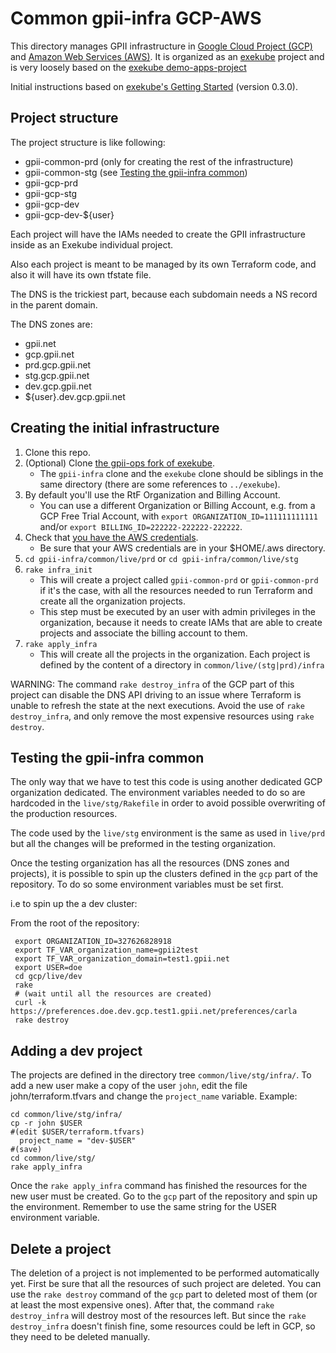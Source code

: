 # Common gpii-infra GCP-AWS

This directory manages GPII infrastructure in [Google Cloud Project (GCP)](https://cloud.google.com/) and [Amazon Web Services (AWS)](https://aws.amazon.com/). It is organized as an [exekube](https://github.com/exekube/exekube) project and is very loosely based on the [exekube demo-apps-project](https://github.com/exekube/demo-apps-project)

Initial instructions based on [exekube's Getting Started](https://exekube.github.io/exekube/in-practice/getting-started/) (version 0.3.0).

## Project structure

The project structure is like following:

- gpii-common-prd (only for creating the rest of the infrastructure)
- gpii-common-stg (see [Testing the gpii-infra common](#testing-the-gpii-infra-common))
- gpii-gcp-prd
- gpii-gcp-stg
- gpii-gcp-dev
- gpii-gcp-dev-${user}

Each project will have the IAMs needed to create the GPII infrastructure inside as an Exekube individual project.

Also each project is meant to be managed by its own Terraform code, and also it will have its own tfstate file.

The DNS is the trickiest part, because each subdomain needs a NS record in the parent domain.

The DNS zones are:

- gpii.net
- gcp.gpii.net
- prd.gcp.gpii.net
- stg.gcp.gpii.net
- dev.gcp.gpii.net
- ${user}.dev.gcp.gpii.net

## Creating the initial infrastructure

1. Clone this repo.
1. (Optional) Clone [the gpii-ops fork of exekube](https://github.com/gpii-ops/exekube).
   * The `gpii-infra` clone and the `exekube` clone should be siblings in the same directory (there are some references to `../exekube`).
1. By default you'll use the RtF Organization and Billing Account.
   * You can use a different Organization or Billing Account, e.g. from a GCP Free Trial Account, with `export ORGANIZATION_ID=111111111111` and/or `export BILLING_ID=222222-222222-222222`.
1. Check that [you have the AWS credentials](../aws#configure-cloud-provider-credentials).
   * Be sure that your AWS credentials are in your $HOME/.aws directory.
1. `cd gpii-infra/common/live/prd` or `cd gpii-infra/common/live/stg`
1. `rake infra_init`
   * This will create a project called `gpii-common-prd` or `gpii-common-prd` if it's the case, with all the resources needed to run Terraform and create all the organization projects.
   * This step must be executed by an user with admin privileges in the organization, because it needs to create IAMs that are able to create projects and associate the billing account to them.
1. `rake apply_infra`
   * This will create all the projects in the organization. Each project is defined by the content of a directory in `common/live/(stg|prd)/infra`

WARNING: The command `rake destroy_infra` of the GCP part of this project can disable the DNS API driving to an issue where Terraform is unable to refresh the state at the next executions. Avoid the use of `rake destroy_infra`, and only remove the most expensive resources using `rake destroy`.

## Testing the gpii-infra common

The only way that we have to test this code is using another dedicated GCP organization dedicated. The environment variables needed to do so are hardcoded in the `live/stg/Rakefile` in order to avoid possible overwriting of the production resources.

The code used by the `live/stg` environment is the same as used in `live/prd` but all the changes will be preformed in the testing organization.

Once the testing organization has all the resources (DNS zones and projects), it is possible to spin up the clusters defined in the `gcp` part of the repository. To do so some environment variables must be set first.

i.e to spin up the a dev cluster:

From the root of the repository:
```
 export ORGANIZATION_ID=327626828918
 export TF_VAR_organization_name=gpii2test
 export TF_VAR_organization_domain=test1.gpii.net
 export USER=doe
 cd gcp/live/dev
 rake
 # (wait until all the resources are created)
 curl -k https://preferences.doe.dev.gcp.test1.gpii.net/preferences/carla
 rake destroy
```

## Adding a dev project

The projects are defined in the directory tree `common/live/stg/infra/`. To add a new user make a copy of the user `john`, edit the file john/terraform.tfvars and change the `project_name` variable. Example:

```
cd common/live/stg/infra/
cp -r john $USER
#(edit $USER/terraform.tfvars) 
  project_name = "dev-$USER"
#(save)
cd common/live/stg/
rake apply_infra
```

Once the `rake apply_infra` command has finished the resources for the new user must be created. Go to the `gcp` part of the repository and spin up the environment. Remember to use the same string for the USER environment variable.

## Delete a project

The deletion of a project is not implemented to be performed automatically yet. First be sure that all the resources of such project are deleted. You can use the `rake destroy` command of the `gcp` part to deleted most of them (or at least the most expensive ones). After that, the command `rake destroy_infra` will destroy most of the resources left. But since the `rake destroy_infra` doesn't finish fine, some resources could be left in GCP, so they need to be deleted manually.
